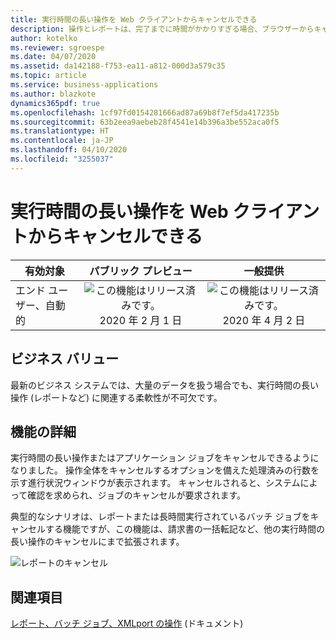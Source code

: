 ```yaml
---
title: 実行時間の長い操作を Web クライアントからキャンセルできる
description: 操作とレポートは、完了までに時間がかかりすぎる場合、ブラウザーからキャンセルできます。
author: kotelko
ms.reviewer: sgroespe
ms.date: 04/07/2020
ms.assetid: da142188-f753-ea11-a812-000d3a579c35
ms.topic: article
ms.service: business-applications
ms.author: blazkote
dynamics365pdf: true
ms.openlocfilehash: 1cf97fd0154281666ad87a69b8f7ef5da417235b
ms.sourcegitcommit: 63b2eea9aebeb28f4541e14b396a3be552aca0f5
ms.translationtype: HT
ms.contentlocale: ja-JP
ms.lasthandoff: 04/10/2020
ms.locfileid: "3255037"
---
```

# <a name="long-running-operations-can-be-canceled-from-the-web-client"></a>実行時間の長い操作を Web クライアントからキャンセルできる


| 有効対象    |  パブリック プレビュー | 一般提供 | 
| ---------- | :----------: |:----------: |
|エンド ユーザー、自動的|![この機能はリリース済みです。](/dynamics365-release-plan/media/green-checkmark.png "この機能はリリース済みです。") 2020 年 2 月 1 日| ![この機能はリリース済みです。](/dynamics365-release-plan/media/green-checkmark.png "この機能はリリース済みです。") 2020 年 4 月 2 日|


## <a name="business-value"></a>ビジネス バリュー
<!-- bv start -->
最新のビジネス システムでは、大量のデータを扱う場合でも、実行時間の長い操作 (レポートなど) に関連する柔軟性が不可欠です。
<!-- bv end -->



## <a name="feature-details"></a>機能の詳細
<!--feature detail start -->
実行時間の長い操作またはアプリケーション ジョブをキャンセルできるようになりました。 操作全体をキャンセルするオプションを備えた処理済みの行数を示す進行状況ウィンドウが表示されます。 キャンセルされると、システムによって確認を求められ、ジョブのキャンセルが要求されます。

典型的なシナリオは、レポートまたは長時間実行されているバッチ ジョブをキャンセルする機能ですが、この機能は、請求書の一括転記など、他の実行時間の長い操作のキャンセルにまで拡張されます。
<!--feature detail end -->

![レポートのキャンセル](media/cancel-report.png "レポートのキャンセル")
<!-- Picture 1 -->









## <a name="see-also"></a>関連項目

<!--docs start-->
[レポート、バッチ ジョブ、XMLport の操作](https://docs.microsoft.com/dynamics365/business-central/ui-work-report) (ドキュメント)
<!--docs end-->
